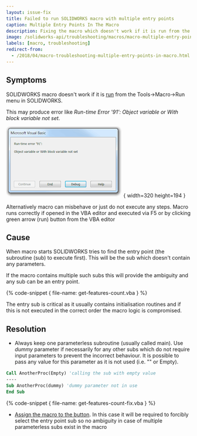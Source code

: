 ```yaml
---
layout: issue-fix
title: Failed to run SOLIDWORKS macro with multiple entry points
caption: Multiple Entry Points In The Macro
description: Fixing the macro which doesn't work if it is run from the Tools->Macro->Run menu in SOLIDWORKS but works correctly if opened in the VBA editor and executed via F5 or by clicking green arrow
image: /solidworks-api/troubleshooting/macros/macro-multiple-entry-points/error-object-variable-or-with-block-variable-not-set.png
labels: [macro, troubleshooting]
redirect-from:
  - /2018/04/macro-troubleshooting-multiple-entry-points-in-macro.html
---
```

## Symptoms

SOLIDWORKS macro doesn't work if it is [run](http://help.solidworks.com/2016/english/solidworks/sldworks/t_run_macro.htm) from the Tools->Macro->Run menu in SOLIDWORKS.

This may produce error like *Run-time Error '91': Object variable or With block variable not set*.

!['Run-time Error '91': Object variable or With block variable not set when running the macro](error-object-variable-or-with-block-variable-not-set.png){ width=320 height=194 }

Alternatively macro can misbehave or just do not execute any steps.
Macro runs correctly if opened in the VBA editor and executed via F5 or by clicking green arrow (run) button from the VBA editor

## Cause

When macro starts SOLIDWORKS tries to find the entry point (the subroutine (sub) to execute first). This will be the sub which doesn't contain any parameters.

If the macro contains multiple such subs this will provide the ambiguity and any sub can be an entry point.

{% code-snippet { file-name: get-features-count.vba } %}

The entry sub is critical as it usually contains initialisation routines and if this is not executed in the correct order the macro logic is compromised.

## Resolution

* Always keep one parameterless subroutine (usually called main). Use *dummy* parameter if necessarily for any other subs which do not require input parameters to prevent the incorrect behaviour. It is possible to pass any value for this parameter as it is not used (i.e. "" or Empty).

~~~ vb
Call AnotherProc(Empty) 'calling the sub with empty value
----
Sub AnotherProc(dummy) 'dummy parameter not in use
End Sub
~~~

{% code-snippet { file-name: get-features-count-fix.vba } %}

* [Assign the macro to the button](/solidworks-api/getting-started/macros/macro-buttons). In this case it will be required to forcibly select the entry point sub so no ambiguity in case of multiple parameterless subs exist in the macro
